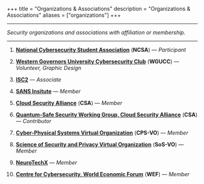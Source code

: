 +++
title = "Organizations & Associations"
description = "Organizations & Associations"
aliases = ["organizations"]
+++

---

*Security organizations and associations with affiliation or membership.*

---

1. [**National Cybersecurity Student Association**](https://www.cyberstudents.org/) (**NCSA**) — *Participant*

2. [**Western Governors University Cybersecurity Club**](https://www.wgu.edu/online-it-degrees/cyber-club.html) (**WGUCC**) — *Volunteer, Graphic Design*

3. [**ISC2**](https://www.isc2.org/) — *Associate*

4. [**SANS Insitute**](https://www.sans.org/) — *Member*

5. [**Cloud Security Alliance**](https://cloudsecurityalliance.org/) (**CSA**) — *Member*

6. [**Quantum-Safe Security Working Group, Cloud Security Alliance**](https://cloudsecurityalliance.org/research/working-groups/quantum-safe-security) (**CSA**) — *Contributor*

7. [**Cyber-Physical Systems Virtual Organization**](https://cps-vo.org/node/1) (**CPS-VO**) — *Member*

8. [**Science of Security and Privacy Virtual Organization**](https://cps-vo.org/node/1) (**SoS-VO**) — *Member*

9. [**NeuroTechX**](https://neurotechx.com/) — *Member*

10. [**Centre for Cybersecurity, World Economic Forum**](https://centres.weforum.org/centre-for-cybersecurity/home) (**WEF**) — *Member*